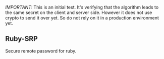 *IMPORTANT:* This is an initial test. It's verifying that the algorithm leads to the same secret on the client and server side. However it does not use crypto to send it over yet. So do not rely on it in a production environment yet.

## Ruby-SRP

Secure remote password for ruby.
